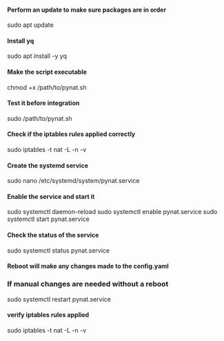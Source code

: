 #### Perform an update to make sure packages are in order
sudo apt update

#### Install yq
sudo apt install -y yq

#### Make the script executable
chmod +x /path/to/pynat.sh

#### Test it before integration
sudo /path/to/pynat.sh

#### Check if the iptables rules applied correctly
sudo iptables -t nat -L -n -v

#### Create the systemd service
sudo nano /etc/systemd/system/pynat.service

#### Enable the service and start it
sudo systemctl daemon-reload
sudo systemctl enable pynat.service
sudo systemctl start pynat.service

#### Check the status of the service
sudo systemctl status pynat.service


#### Reboot will make any changes made to the config.yaml
### If manual changes are needed without a reboot
sudo systemctl restart pynat.service

#### verify iptables rules applied
sudo iptables -t nat -L -n -v
